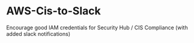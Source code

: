 # AWS-Cis-to-Slack
Encourage good IAM credentials for Security Hub / CIS Compliance (with added slack notifications)  
